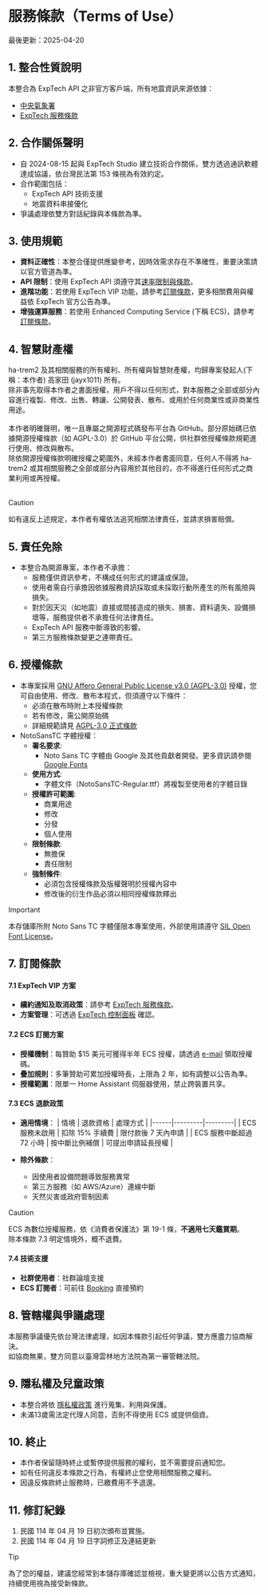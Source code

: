 # 服務條款（Terms of Use）

最後更新：2025-04-20

## 1. 整合性質說明
本整合為 ExpTech API 之非官方客戶端，所有地震資訊來源依據：
- [中央氣象署](https://www.cwa.gov.tw)
- [ExpTech 服務條款](https://github.com/ExpTechTW/API)

## 2. 合作關係聲明
- 自 2024-08-15 起與 ExpTech Studio 建立技術合作關係，雙方透過通訊軟體達成協議，依台灣民法第 153 條視為有效約定。
- 合作範圍包括：
  - ExpTech API 技術支援
  - 地震資料串接優化
- 爭議處理依雙方對話紀錄與本條款為準。

## 3. 使用規範
- **資料正確性**：本整合僅提供應變參考，因時效需求存在不準確性，重要決策請以官方管道為準。
- **API 限制**：使用 ExpTech API 須遵守其[速率限制與條款](https://docs.exptech.dev/)。
- **進階功能**：若使用 ExpTech VIP 功能，請參考[訂閱條款](TERMS_zhHant.md#7-訂閱條款)，更多相關費用與權益依 ExpTech 官方公告為準。
- **增強運算服務**：若使用 Enhanced Computing Service (下稱 ECS)，請參考[訂閱條款](TERMS_zhHant.md#7-訂閱條款)。

## 4. 智慧財產權
ha-trem2 及其相關服務的所有權利、所有權與智慧財產權，均歸專案發起人(下稱：本作者) 高家田 (jayx1011) 所有。<br>
除非事先取得本作者之書面授權，用戶不得以任何形式，對本服務之全部或部分內容進行複製、修改、出售、轉讓、公開發表、散布、或用於任何商業性或非商業性用途。<br>
<br>
本作者明確聲明，唯一且專屬之開源程式碼發布平台為 GitHub。部分原始碼已依據開源授權條款（如 AGPL-3.0）於 GitHub 平台公開，供社群依授權條款規範進行使用、修改與散布。<br>
除依開源授權條款明確授權之範圍外，未經本作者書面同意，任何人不得將 ha-trem2 或其相關服務之全部或部分內容用於其他目的，亦不得進行任何形式之商業利用或再授權。<br>
<br>
> [!CAUTION]
> 如有違反上述規定，本作者有權依法追究相關法律責任，並請求損害賠償。<br>

## 5. 責任免除
- 本整合為開源專案，本作者不承擔：
  - 服務僅供資訊參考，不構成任何形式的建議或保證。
  - 使用者需自行承擔因依據服務資訊採取或未採取行動所產生的所有風險與損失。
  - 對於因天災（如地震）直接或間接造成的損失、損害、資料遺失、設備損壞等，服務提供者不承擔任何法律責任。
  - ExpTech API 服務中斷導致的影響。
  - 第三方服務條款變更之連帶責任。

## 6. 授權條款
- 本專案採用 [GNU Affero General Public License v3.0 (AGPL-3.0)](https://www.gnu.org/licenses/agpl-3.0.html) 授權，您可自由使用、修改、散布本程式，但須遵守以下條件：
  - 必須在散布時附上本授權條款
  - 若有修改，需公開原始碼
  - 詳細規範請見 [AGPL-3.0 正式條款](https://www.gnu.org/licenses/agpl-3.0.html)
- NotoSansTC 字體授權：
  - **署名要求**:
    - Noto Sans TC 字體由 Google 及其他貢獻者開發。更多資訊請參閱 [Google Fonts](https://fonts.google.com/specimen/Noto+Sans+TC)
  - **使用方式**:
    - 字體文件（NotoSansTC-Regular.ttf）將複製至使用者的字體目錄
  - **授權許可範圍**:
    - 商業用途
    - 修改
    - 分發
    - 個人使用
  - **限制條款**:
    - 無擔保
    - 責任限制
  - **強制條件**:
    - 必須包含授權條款及版權聲明於授權內容中
    - 修改後的衍生作品必須以相同授權條款釋出

> [!IMPORTANT]
> 本存儲庫所附 Noto Sans TC 字體僅限本專案使用，外部使用請遵守 [SIL Open Font License](https://scripts.sil.org/OFL)。

## 7. 訂閱條款

#### 7.1 ExpTech VIP 方案
- **續約通知及取消政策**：請參考 [ExpTech 服務條款](https://exptech.com.tw/tos)。
- **方案管理**：可透過 [ExpTech 控制面板](https://exptech.com.tw/manage/services) 確認。

#### 7.2 ECS 訂閱方案
- **授權機制**：每贊助 $15 美元可獲得半年 ECS 授權，請透過 [e-mail](mailto:customerservice@gaojiafamily.com) 領取授權碼。
- **疊加規則**：多筆贊助可累加授權時長，上限為 2 年，如有調整以公告為準。
- **授權範圍**：限單一 Home Assistant 伺服器使用，禁止跨裝置共享。

#### 7.3 ECS 退款政策
- **適用情境**：
  | 情境 | 退款資格 | 處理方式 |
  |------|---------|---------|
  | ECS 服務未啟用 | 扣除 15% 手續費 | 限付款後 7 天內申請 |
  | ECS 服務中斷超過 72 小時 | 按中斷比例補償 | 可提出申請延長授權 |

- **除外條款**：
  - 因使用者設備問題導致服務異常
  - 第三方服務（如 AWS/Azure）連線中斷
  - 天然災害或政府管制因素

> [!CAUTION]
> ECS 為數位授權服務，依《消費者保護法》第 19-1 條，**不適用七天鑑賞期**。<br>
> 除本條款 7.3 明定情境外，概不退費。

#### 7.4 技術支援
- **社群使用者**：社群論壇支援
- **ECS 訂閱者**：可前往 [Booking](https://outlook.office.com/owa/calendar/Bookings1@gaojiafamily.com/bookings/) 直接預約

## 8. 管轄權與爭議處理
本服務爭議優先依台灣法律處理，如因本條款引起任何爭議，雙方應盡力協商解決。<br>
如協商無果，雙方同意以臺灣雲林地方法院為第一審管轄法院。

## 9. 隱私權及兒童政策
- 本整合將依 [隱私權政策](PRIVACY_zhHant.md) 進行蒐集、利用與保護。
- 未滿13歲需法定代理人同意，否則不得使用 ECS 或提供個資。

## 10. 終止
- 本作者保留隨時終止或暫停提供服務的權利，並不需要提前通知您。
- 如有任何違反本條款之行為，有權終止您使用相關服務之權利。
- 因違反條款終止服務時，已繳費用不予退還。

## 11. 修訂紀錄
1. 民國 114 年 04 月 19 日初次頒布並實施。
2. 民國 114 年 04 月 19 日字詞修正及連結更新

> [!TIP]
> 為了您的權益，建議您經常到本儲存庫確認並檢視，重大變更將以公告方式通知，持續使用視為接受新條款。
